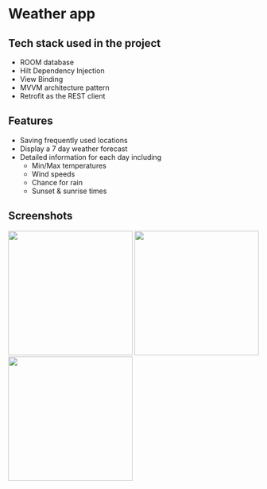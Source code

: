 # Weather app

## Tech stack used in the project

- ROOM database
- Hilt Dependency Injection
- View Binding
- MVVM architecture pattern
- Retrofit as the REST client

## Features

- Saving frequently used locations
- Display a 7 day weather forecast
- Detailed information for each day including
  - Min/Max temperatures
  - Wind speeds
  - Chance for rain
  - Sunset & sunrise times

## Screenshots

[<img src="https://imgur.com/GAETXGa.png" width="250">](https://imgur.com/GAETXGa.png)
[<img src="https://imgur.com/OYoHSIy.png" width="250">](https://imgur.com/OYoHSIy.png)
[<img src="https://imgur.com/zrfWQAQ.png" width="250">](https://imgur.com/zrfWQAQ.png)
